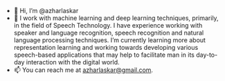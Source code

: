 - 👋 Hi, I’m @azharlaskar
- 👀 I work with machine learning and deep learning techniques, primarily, in the field of Speech Technology. I have experience working with speaker and language recognition, speech recognition and natural language processing techniques. I’m currently learning more about representation learning and working towards developing various speech-based applications that may help to facilitate man in its day-to-day interaction with the digital world.
- 📫 You can reach me at azharlaskar@gmail.com.

<!---
azharlaskar/azharlaskar is a ✨ special ✨ repository because its `README.md` (this file) appears on your GitHub profile.
You can click the Preview link to take a look at your changes.
--->
